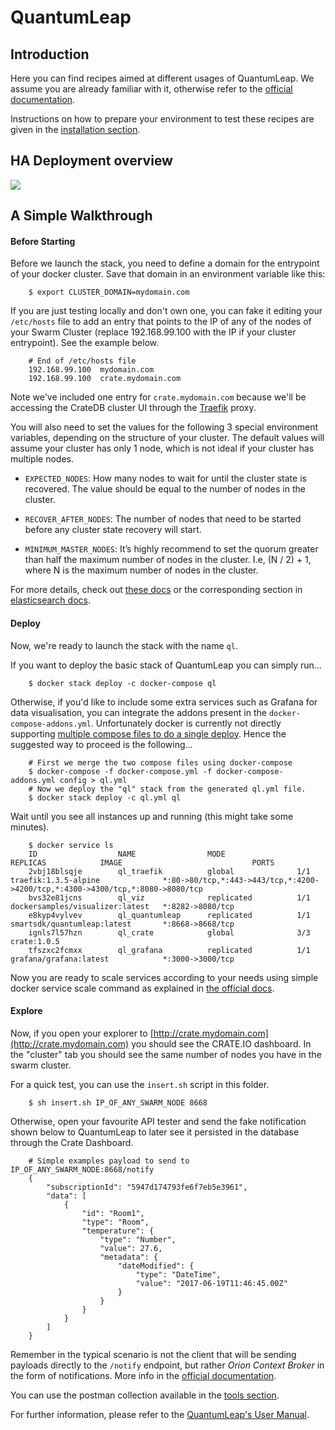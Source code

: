 # QuantumLeap


## Introduction
Here you can find recipes aimed at different usages of QuantumLeap. We assume
you are already familiar with it, otherwise refer to the
[official documentation](https://smartsdk.github.io/ngsi-timeseries-api/).

Instructions on how to prepare your environment to test these recipes are given
in the [installation section](../../installation.md).


## HA Deployment overview

<img src='http://g.gravizo.com/g?
  digraph G {
      rankdir=LR;
      	compound=true;
      	node [shape="record" style="filled"];
      	splines=line;
      	Client [fillcolor="aliceblue"];
      	subgraph cluster {
      		label="3-Nodes Docker Swarm Cluster";
      		"Traefik" [fillcolor="aliceblue"];
      		"Swarm LB" [fillcolor="aliceblue"];
      		subgraph cluster_0 {
      			label="QuantumLeap";
                QL2 [fillcolor="aliceblue"];
                QL1 [fillcolor="aliceblue"];
                QL3 [fillcolor="aliceblue"];
      		}
      		subgraph cluster_1 {
      			label="CrateDB stack";
      			Crate1 [fillcolor="aliceblue"];
      			Crate2 [fillcolor="aliceblue"];
      			Crate3 [fillcolor="aliceblue"];
      		}
      		subgraph cluster_2 {
      			label="Grafana";
      			Grafana1 [fillcolor="aliceblue"];
      		}
      	}
      	Client -> "Swarm LB" [label="8668",lhead=cluster_0];
      	Client -> "Traefik" [label="4200",lhead=cluster_0];
      	Client -> "Grafana1" [label="3000",lhead=cluster_0];
      	"Swarm LB" -> {QL1,QL2,QL3};
      	Traefik -> Crate1 [lhead=cluster_1];
        Grafana1 -> Crate1 [lhead=cluster_1];
      	QL1 -> Crate1 [lhead=cluster_1];
      	QL2 -> Crate1 [lhead=cluster_1];
      	QL3 -> Crate1 [lhead=cluster_1];
      	Crate1 -> {Crate2, Crate3} [dir="both"];
        Crate2 -> {Crate3} [dir="both"];
  }
'>


## A Simple Walkthrough

#### Before Starting

Before we launch the stack, you need to define a domain for the entrypoint
of your docker cluster. Save that domain in an environment variable like this:

```
    $ export CLUSTER_DOMAIN=mydomain.com
```

If you are just testing locally and don't own one, you can fake it editing your
`/etc/hosts` file to add an entry that points to the IP of any of the nodes of
your Swarm Cluster (replace 192.168.99.100 with the IP if your cluster
entrypoint). See the example below.

```
    # End of /etc/hosts file
    192.168.99.100  mydomain.com
    192.168.99.100  crate.mydomain.com
```

Note we've included one entry for `crate.mydomain.com` because we'll be
accessing the CrateDB cluster UI through the [Traefik](https://traefik.io)
proxy.

You will also need to set the values for the following 3 special environment
variables, depending on the structure of your cluster. The default values will
assume your cluster has only 1 node, which is not ideal if your cluster has
multiple nodes.

- `EXPECTED_NODES`: How many nodes to wait for until the cluster state is
recovered. The value should be equal to the number of nodes in the cluster.

- `RECOVER_AFTER_NODES`: The number of nodes that need to be started before any
cluster state recovery will start.

- `MINIMUM_MASTER_NODES`: It’s highly recommend to set the quorum greater than
half the maximum number of nodes in the cluster. I.e, (N / 2) + 1, where N is
the maximum number of nodes in the cluster.

For more details, check out
[these docs](https://crate.io/docs/crate/guide/en/latest/scale/multi_node_setup.html#id10)
or the corresponding section in
[elasticsearch docs](https://www.elastic.co/guide/en/elasticsearch/reference/current/modules-gateway.html).

#### Deploy

Now, we're ready to launch the stack with the name `ql`.

If you want to deploy the basic stack of QuantumLeap you can simply run...

```
    $ docker stack deploy -c docker-compose ql
```

Otherwise, if you'd like to include some extra services such as Grafana for data
visualisation, you can integrate the addons present in the
`docker-compose-addons.yml`. Unfortunately docker is currently not directly
supporting
[multiple compose files to do a single deploy](https://github.com/moby/moby/issues/30127).
Hence the suggested way to proceed is the following...

```
    # First we merge the two compose files using docker-compose
    $ docker-compose -f docker-compose.yml -f docker-compose-addons.yml config > ql.yml
    # Now we deploy the "ql" stack from the generated ql.yml file.
    $ docker stack deploy -c ql.yml ql
```

Wait until you see all instances up and running (this might take some minutes).

```
    $ docker service ls
    ID                  NAME                MODE                REPLICAS            IMAGE                             PORTS
    2vbj18blsqje        ql_traefik          global              1/1                 traefik:1.3.5-alpine              *:80->80/tcp,*:443->443/tcp,*:4200->4200/tcp,*:4300->4300/tcp,*:8080->8080/tcp
    bvs32e81jcns        ql_viz              replicated          1/1                 dockersamples/visualizer:latest   *:8282->8080/tcp
    e8kyp4vylvev        ql_quantumleap      replicated          1/1                 smartsdk/quantumleap:latest       *:8668->8668/tcp
    ignls7l57hzn        ql_crate            global              3/3                 crate:1.0.5                       
    tfszxc2fcmxx        ql_grafana          replicated          1/1                 grafana/grafana:latest            *:3000->3000/tcp
```

Now you are ready to scale services according to your needs using simple docker
service scale command as explained in
[the official docs](https://docs.docker.com/engine/swarm/swarm-tutorial/scale-service/).

#### Explore

Now, if you open your explorer to
[http://crate.mydomain.com](http://crate.mydomain.com) you should see the
CRATE.IO dashboard. In the "cluster" tab you should see the same number of nodes
you have in the swarm cluster.

For a quick test, you can use the `insert.sh` script in this folder.

```
    $ sh insert.sh IP_OF_ANY_SWARM_NODE 8668
```

Otherwise, open your favourite API tester and send the fake notification shown
below to QuantumLeap to later see it persisted in the database through the Crate
Dashboard.

```
    # Simple examples payload to send to IP_OF_ANY_SWARM_NODE:8668/notify
    {
        "subscriptionId": "5947d174793fe6f7eb5e3961",
        "data": [
            {
                "id": "Room1",
                "type": "Room",
                "temperature": {
                    "type": "Number",
                    "value": 27.6,
                    "metadata": {
                        "dateModified": {
                            "type": "DateTime",
                            "value": "2017-06-19T11:46:45.00Z"
                        }
                    }
                }
            }
        ]
    }
```

Remember in the typical scenario is not the client that will be sending payloads
directly to the `/notify` endpoint, but rather *Orion Context Broker* in the
form of notifications. More info in the
[official documentation](https://smartsdk.github.io/ngsi-timeseries-api/).

You can use the postman collection available in the
[tools section](../../tools/readme.md).

For further information, please refer to the
[QuantumLeap's User Manual](https://smartsdk.github.io/ngsi-timeseries-api/).
